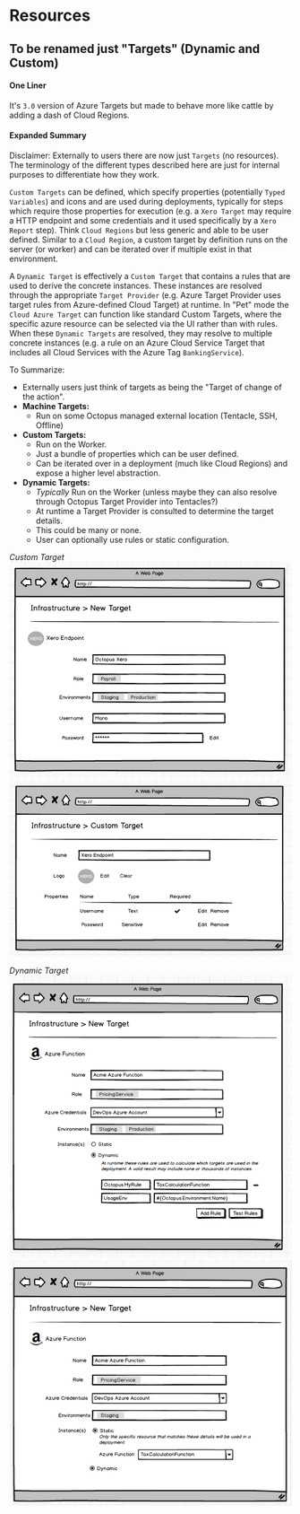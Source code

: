 # Resources #
## To be renamed just "Targets" (Dynamic and Custom)

#### One Liner
It's `3.0` version of Azure Targets but made to behave more like cattle by adding a dash of Cloud Regions.

#### Expanded Summary
Disclaimer: Externally to users there are now just `Targets` (no resources). The terminology of the different types described here are just for internal purposes to differentiate how they work.

`Custom Targets` can be defined, which specify properties (potentially `Typed Variables`) and icons and are used during deployments, typically for steps which require those properties for execution (e.g. a `Xero Target` may require a HTTP endpoint and some credentials and it used specifically by a `Xero Report` step). Think `Cloud Regions` but less generic and able to be user defined. Similar to a `Cloud Region`, a custom target by definition runs on the server (or worker) and can be iterated over if multiple exist in that environment.

A `Dynamic Target` is effectively a `Custom Target` that contains a rules that are used to derive the concrete instances. These instances are resolved through the appropriate `Target Provider` (e.g. Azure Target Provider uses target rules from Azure-defined Cloud Target) at runtime. In "Pet" mode the `Cloud Azure Target` can function like standard Custom Targets, where the specific azure resource can be selected via the UI rather than with rules. When these `Dynamic Targets` are resolved, they may resolve to multiple concrete instances (e.g. a rule on an Azure Cloud Service Target that includes all Cloud Services with the Azure Tag `BankingService`).

To Summarize:
* Externally users just think of targets as being the "Target of change of the action".
* **Machine Targets:** 
    * Run on some Octopus managed external location (Tentacle, SSH, Offline)
* **Custom Targets:** 
    * Run on the Worker. 
    * Just a bundle of properties which can be user defined. 
    * Can be iterated over in a deployment (much like Cloud Regions) and expose a higher level abstraction.
* **Dynamic Targets:** 
    * _Typically_ Run on the Worker (unless maybe they can also resolve through Octopus Target Provider into Tentacles?)
    * At runtime a Target Provider is consulted to determine the target details. 
    * This could be many or none.
    * User can optionally use rules or static configuration.

_Custom Target_
![Configuring a Custom Target](CustomTarget_Configure.png)
![Adding Custom Target](CustomTarget_Edit.png)

_Dynamic Target_
![Dynamic Target - Dynamic](DynamicTarget_Dynamic.png)
![Dynamic Target - Static](DynamicTarget_Static.png)

